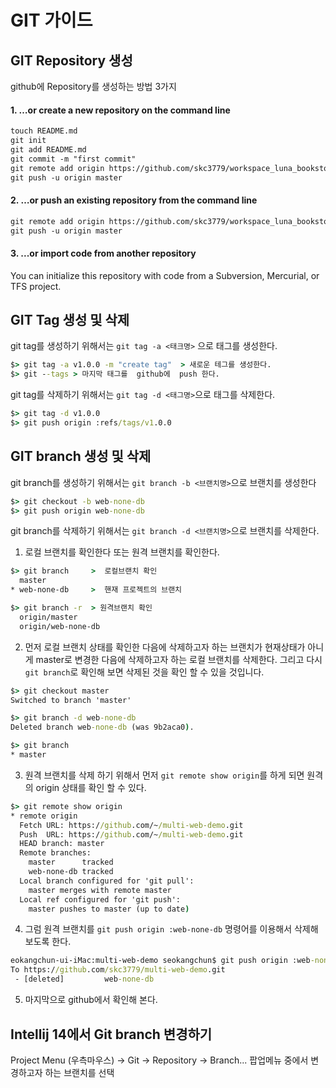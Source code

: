 # GIT 가이드

## GIT Repository 생성

github에 Repository를 생성하는 방법 3가지

#### 1. …or create a new repository on the command line

```txt
touch README.md
git init
git add README.md
git commit -m "first commit"
git remote add origin https://github.com/skc3779/workspace_luna_bookstore_sample.git
git push -u origin master
```

#### 2. …or push an existing repository from the command line

```txt
git remote add origin https://github.com/skc3779/workspace_luna_bookstore_sample.git
git push -u origin master
```

#### 3. ...or import code from another repository

You can initialize this repository with code from a Subversion, Mercurial, or TFS project.


## GIT Tag 생성 및 삭제

git tag를 생성하기 위해서는 `git tag -a <태크명>` 으로 태그를 생성한다.

```cmd
$> git tag -a v1.0.0 -m "create tag"  > 새로운 테그를 생성한다.
$> git --tags > 마지막 태그를  github에  push 한다.
```
git tag를 삭제하기 위해서는 `git tag -d <태그명>`으로 태그를 삭제한다.

```cmd
$> git tag -d v1.0.0
$> git push origin :refs/tags/v1.0.0
```

## GIT branch 생성 및 삭제

git branch를 생성하기 위해서는 `git branch -b <브랜치명>`으로 브랜치를 생성한다
```cmd
$> git checkout -b web-none-db
$> git push origin web-none-db
```

git branch를 삭제하기 위해서는 `git branch -d <브랜치명>`으로 브랜치를 삭제한다.

1) 로컬 브랜치를 확인한다 또는 원격 브랜치를 확인한다.

```cmd
$> git branch     >  로컬브랜치 확인
  master
* web-none-db     >  핸재 프로젝트의 브랜치

$> git branch -r  > 원격브랜치 확인
  origin/master
  origin/web-none-db
```

2) 먼저 로컬 브랜치 상태를 확인한 다음에 삭제하고자 하는 브랜치가 현재상태가 아니게 master로 변경한 다음에 삭제하고자 하는 로컬 브랜치를 삭제한다. 그리고 다시 `git branch`로 확인해 보면 삭제된 것을 확인 할 수 있을 것입니다.
```cmd
$> git checkout master
Switched to branch 'master'

$> git branch -d web-none-db
Deleted branch web-none-db (was 9b2aca0).

$> git branch
* master
```

3) 원격 브랜치를 삭제 하기 위해서 먼저 `git remote show origin`를 하게 되면 원격의 origin 상태를 확인 할 수 있다.
```cmd
$> git remote show origin
* remote origin
  Fetch URL: https://github.com/~/multi-web-demo.git
  Push  URL: https://github.com/~/multi-web-demo.git
  HEAD branch: master
  Remote branches:
    master      tracked
    web-none-db tracked
  Local branch configured for 'git pull':
    master merges with remote master
  Local ref configured for 'git push':
    master pushes to master (up to date)

```

4) 그럼 원격 브랜치를 `git push origin :web-none-db` 명령어를 이용해서 삭제해 보도록 한다.

```cmd
eokangchun-ui-iMac:multi-web-demo seokangchun$ git push origin :web-none-db
To https://github.com/skc3779/multi-web-demo.git
 - [deleted]         web-none-db
```

5) 마지막으로 github에서 확인해 본다.

## Intellij 14에서 Git branch 변경하기 

Project Menu (우측마우스) -> Git -> Repository -> Branch... 팝업메뉴 중에서 변경하고자 하는 브랜치를 선택











